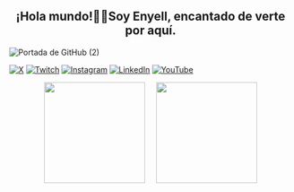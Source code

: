 <div align="center">
  <h2 align="center">¡Hola mundo!👋🏾Soy Enyell, encantado de verte por aquí.</h2>
</div>

![Portada de GitHub (2)](https://github.com/Nokx1z/Nokx1z/assets/66167911/ba84eb5f-a474-4fec-bf0f-73e0e56cda98)

[![X](https://img.shields.io/badge/X-1DA1F2?style=for-the-badge&logo=x&logoColor=white)](https://twitter.com/Nokx1z)
[![Twitch](https://img.shields.io/badge/Twitch-9146FF?style=for-the-badge&logo=twitch&logoColor=white)](https://www.twitch.tv/nokx1z)
[![Instagram](https://img.shields.io/badge/Instagram-E4405F?style=for-the-badge&logo=instagram&logoColor=white)](https://www.instagram.com/nokx1z)
[![LinkedIn](https://img.shields.io/badge/LinkedIn-0077B5?style=for-the-badge&logo=linkedin&logoColor=white)](https://www.linkedin.com/in/enyellduarte)
[![YouTube](https://img.shields.io/badge/YouTube-FF0000?style=for-the-badge&logo=youtube&logoColor=white)](https://www.youtube.com/@Nokx1z)

<div align="center">
  <div style="display: flex; justify-content: center;">
    <a href="https://github.com/Nokx1z" style="margin-right: 20px;">
      <img height="180em" src="https://github-readme-stats-eight-theta.vercel.app/api?username=Nokx1z&show_icons=true&theme=algolia&include_all_commits=true&count_private=true"/>
    </a>
    <a href="https://github.com/Nokx1z">
      <img style="display: flex; justify-content: center;" height="180em" src="https://github-readme-stats-eight-theta.vercel.app/api/top-langs/?username=Nokx1z&layout=compact&langs_count=8&theme=algolia"/>
    </a>
  </div>
</div>
